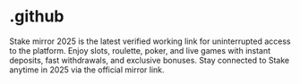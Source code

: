 # .github
Stake mirror 2025 is the latest verified working link for uninterrupted access to the platform. Enjoy slots, roulette, poker, and live games with instant deposits, fast withdrawals, and exclusive bonuses. Stay connected to Stake anytime in 2025 via the official mirror link.
